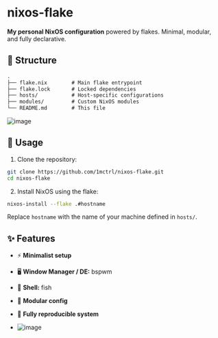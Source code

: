 
# nixos-flake

**My personal NixOS configuration** powered by flakes. Minimal, modular, and fully declarative.

## 📂 Structure

```txt
.
├── flake.nix        # Main flake entrypoint
├── flake.lock       # Locked dependencies
├── hosts/           # Host-specific configurations
├── modules/         # Custom NixOS modules
└── README.md        # This file
````
![image](https://github.com/user-attachments/assets/d9ed950d-e137-4a74-aa92-29ef56a2adc8)

## 🚀 Usage

1. Clone the repository:

```bash
git clone https://github.com/1mctrl/nixos-flake.git
cd nixos-flake
```

2. Install NixOS using the flake:

```bash
nixos-install --flake .#hostname
```

Replace `hostname` with the name of your machine defined in `hosts/`.

## ✨ Features

* ⚡ **Minimalist setup**
* 🖥 **Window Manager / DE:** bspwm 
* 🐚 **Shell:** fish
* 🎨 **Modular config**
* 🔧 **Fully reproducible system**

* ![image](https://github.com/user-attachments/assets/994de393-41cf-4814-b819-198db4c05e34)



